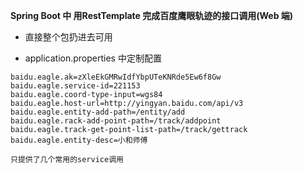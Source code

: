  **Spring Boot 中 用RestTemplate 完成百度鹰眼轨迹的接口调用(Web 端)**
 
- 直接整个包扔进去可用

- application.properties 中定制配置

~~~
baidu.eagle.ak=zXleEkGMRwIdfYbpUTeKNRde5Ew6f8Gw
baidu.eagle.service-id=221153
baidu.eagle.coord-type-input=wgs84
baidu.eagle.host-url=http://yingyan.baidu.com/api/v3
baidu.eagle.entity-add-path=/entity/add
baidu.eagle.rack-add-point-path=/track/addpoint
baidu.eagle.track-get-point-list-path=/track/gettrack
baidu.eagle.entity-desc=小和师傅
~~~

`只提供了几个常用的service调用`